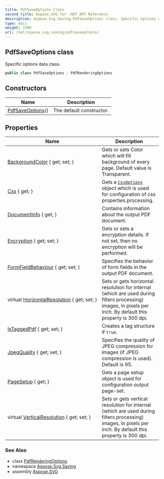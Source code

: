 ```yaml
---
title: PdfSaveOptions Class
second_title: Aspose.SVG for .NET API Reference
description: Aspose.Svg.Saving.PdfSaveOptions class. Specific options data class
type: docs
weight: 2300
url: /net/aspose.svg.saving/pdfsaveoptions/
---
```

## PdfSaveOptions class

Specific options data class.

```csharp
public class PdfSaveOptions : PdfRenderingOptions
```

## Constructors

| Name | Description |
| --- | --- |
| [PdfSaveOptions](pdfsaveoptions/)() | The default constructor. |

## Properties

| Name | Description |
| --- | --- |
| [BackgroundColor](../../aspose.svg.rendering/renderingoptions/backgroundcolor/) { get; set; } | Gets or sets Color which will fill background of every page. Default value is Transparent. |
| [Css](../../aspose.svg.rendering/renderingoptions/css/) { get; } | Gets a [`CssOptions`](../../aspose.svg.rendering/cssoptions/) object which is used for configuration of css properties processing. |
| [DocumentInfo](../../aspose.svg.rendering.pdf/pdfrenderingoptions/documentinfo/) { get; } | Contains information about the output PDF document. |
| [Encryption](../../aspose.svg.rendering.pdf/pdfrenderingoptions/encryption/) { get; set; } | Gets or sets a encryption details. If not set, then no encryption will be performed. |
| [FormFieldBehaviour](../../aspose.svg.rendering.pdf/pdfrenderingoptions/formfieldbehaviour/) { get; set; } | Specifies the behavior of form fields in the output PDF document. |
| virtual [HorizontalResolution](../../aspose.svg.rendering/renderingoptions/horizontalresolution/) { get; set; } | Sets or gets horizontal resolution for internal (which are used during filters processing) images, in pixels per inch. By default this property is 300 dpi. |
| [IsTaggedPdf](../../aspose.svg.rendering.pdf/pdfrenderingoptions/istaggedpdf/) { get; set; } | Creates a tag structure if `true`. |
| [JpegQuality](../../aspose.svg.rendering.pdf/pdfrenderingoptions/jpegquality/) { get; set; } | Specifies the quality of JPEG compression for images (if JPEG compression is used). Default is 95. |
| [PageSetup](../../aspose.svg.rendering/renderingoptions/pagesetup/) { get; } | Gets a page setup object is used for configuration output page-set. |
| virtual [VerticalResolution](../../aspose.svg.rendering/renderingoptions/verticalresolution/) { get; set; } | Sets or gets vertical resolution for internal (which are used during filters processing) images, in pixels per inch. By default this property is 300 dpi. |

### See Also

* class [PdfRenderingOptions](../../aspose.svg.rendering.pdf/pdfrenderingoptions/)
* namespace [Aspose.Svg.Saving](../../aspose.svg.saving/)
* assembly [Aspose.SVG](../../)
